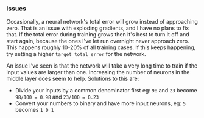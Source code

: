 ### Issues

Occasionally, a neural network's total error will grow instead of approaching zero. That is an issue
with exploding gradients, and I have no plans to fix that. If the total error during training grows
then it's best to turn it off and start again, because the ones I've let run overnight never
approach zero. This happens roughly 10-20% of all training cases. If this keeps happening, try
setting a higher `target_total_error` for the network.

An issue I've seen is that the network will take a very long time to train if the input values are
larger than one. Increasing the number of neurons in the middle layer does seem to help. Solutions 
to this are:

- Divide your inputs by a common denominator first eg: `98` and `23` become `98/100 = 0.98` and `23/100 =
  0.23`
- Convert your numbers to binary and have more input neurons, eg: `5` becomes `1 0 1`
